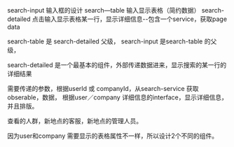 search-input   输入框的设计
search—table   输入显示表格（简约数据）
search-detailed 点击输入显示表格某一行，显示详细信息--包含一个service，获取page data

search-table 是 search-detailed 父级，
search-input  是search-table 的父级，




search-detailed 是一个最基本的组件，外部传递数据进来，显示搜索的某一行的详细结果

需要传递的参数，根据userId  或 companyId，从search-service 获取obserable，数据，
  根据user／company 详细信息的interface，显示详细信息，并且排版。
  
  
查看的人群，新地点的客服，新地点的管理人员。

 因为user和company 需要显示的表格属性不一样，所以设计2个不同的组件。
